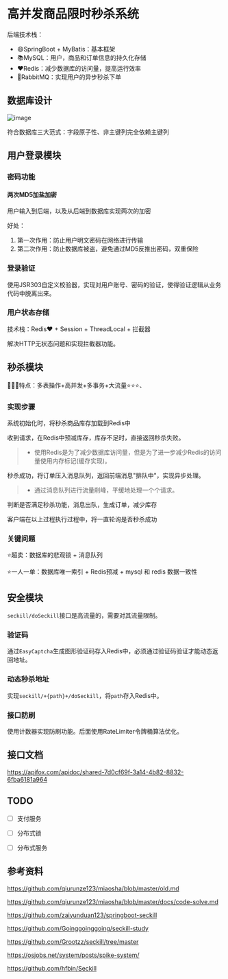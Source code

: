# 高并发商品限时秒杀系统

后端技术栈：

- 😄SpringBoot + MyBatis：基本框架
- :books:MySQL：用户，商品和订单信息的持久化存储
- ❤Redis：减少数据库的访问量，提高运行效率
- :walking:RabbitMQ：实现用户的异步秒杀下单

## 数据库设计

![image](https://raw.githubusercontent.com/shendefeng/Picture/main/img/A5B94DA2096F6F7125447963E76073AD.png?token=AODF237EFHNQIWRJVM5CGBDF6O44U)

符合数据库三大范式：字段原子性、非主键列完全依赖主键列

## 用户登录模块

### 密码功能

#### 两次MD5加盐加密

用户输入到后端，以及从后端到数据库实现两次的加密

好处：

1. 第一次作用：防止用户明文密码在网络进行传输
2. 第二次作用：防止数据库被盗，避免通过MD5反推出密码，双重保险

### 登录验证

使用JSR303自定义校验器，实现对用户账号、密码的验证，使得验证逻辑从业务代码中脱离出来。

### 用户状态存储

技术栈：Redis❤ + Session + ThreadLocal + 拦截器

解决HTTP无状态问题和实现拦截器功能。

## 秒杀模块

👾👾👾特点：多表操作+高并发+多事务+大流量⭐⭐⭐、

### 实现步骤

系统初始化时，将秒杀商品库存加载到Redis中

收到请求，在Redis中预减库存，库存不足时，直接返回秒杀失败。

> - 使用Redis是为了减少数据库访问量，但是为了进一步减少Redis的访问量使用内存标记(缓存实现)。

秒杀成功，将订单压入消息队列，返回前端消息"排队中"，实现异步处理。

> - 通过消息队列进行流量削峰，平缓地处理一个个请求。

判断是否满足秒杀功能，消息出队，生成订单，减少库存

客户端在以上过程执行过程中，将一直轮询是否秒杀成功

### 关键问题

⭐超卖：数据库的悲观锁 + 消息队列

⭐一人一单：数据库唯一索引 + Redis预减 + mysql 和 redis 数据一致性

## 安全模块

`seckill/doSeckill`接口是高流量的，需要对其流量限制。

### 验证码

通过`EasyCaptcha`生成图形验证码存入Redis中，必须通过验证码验证才能动态返回地址。

### 动态秒杀地址

实现`seckill/+{path}+/doSeckill`，将`path`存入Redis中。

### 接口防刷

使用计数器实现防刷功能。后面使用RateLimiter令牌桶算法优化。

## 接口文档

https://apifox.com/apidoc/shared-7d0cf69f-3a14-4b82-8832-6fba6181a964

## TODO

- [ ] 支付服务

- [ ] 分布式锁

- [ ] 分布式服务

## 参考资料
https://github.com/qiurunze123/miaosha/blob/master/old.md

https://github.com/qiurunze123/miaosha/blob/master/docs/code-solve.md

https://github.com/zaiyunduan123/springboot-seckill

https://github.com/Goinggoinggoing/seckill-study

https://github.com/Grootzz/seckill/tree/master

https://osjobs.net/system/posts/spike-system/

https://github.com/hfbin/Seckill


